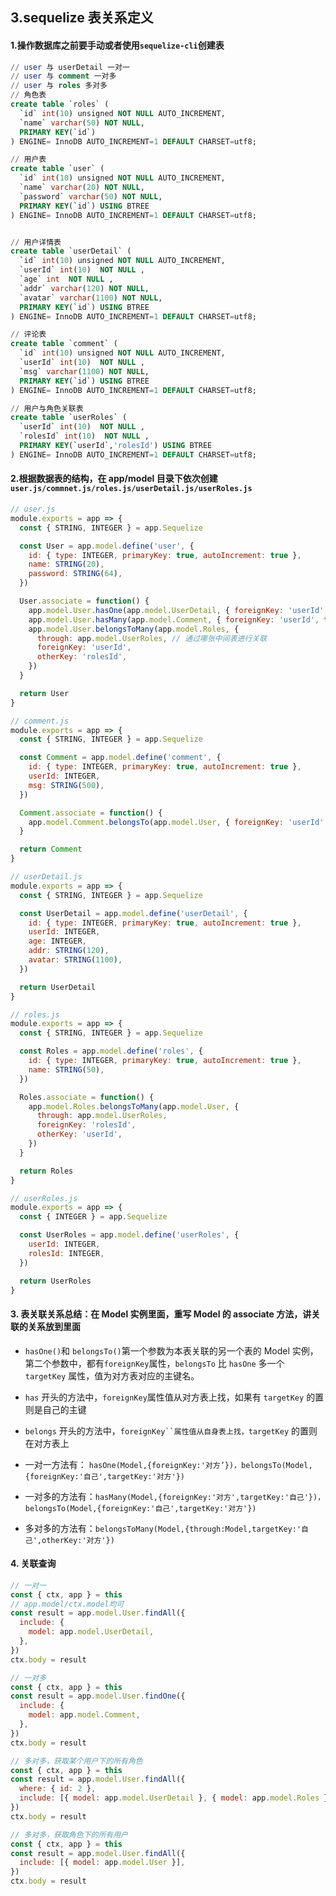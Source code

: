 ## 3.sequelize 表关系定义

#### 1.操作数据库之前要手动或者使用`sequelize-cli`创建表

```sql
// user 与 userDetail 一对一
// user 与 comment 一对多
// user 与 roles 多对多
// 角色表
create table `roles` (
  `id` int(10) unsigned NOT NULL AUTO_INCREMENT,
  `name` varchar(50) NOT NULL,
  PRIMARY KEY(`id`)
) ENGINE= InnoDB AUTO_INCREMENT=1 DEFAULT CHARSET=utf8;

// 用户表
create table `user` (
  `id` int(10) unsigned NOT NULL AUTO_INCREMENT,
  `name` varchar(20) NOT NULL,
  `password` varchar(50) NOT NULL,
  PRIMARY KEY(`id`) USING BTREE
) ENGINE= InnoDB AUTO_INCREMENT=1 DEFAULT CHARSET=utf8;


// 用户详情表
create table `userDetail` (
  `id` int(10) unsigned NOT NULL AUTO_INCREMENT,
  `userId` int(10)  NOT NULL ,
  `age` int  NOT NULL ,
  `addr` varchar(120) NOT NULL,
  `avatar` varchar(1100) NOT NULL,
  PRIMARY KEY(`id`) USING BTREE
) ENGINE= InnoDB AUTO_INCREMENT=1 DEFAULT CHARSET=utf8;

// 评论表
create table `comment` (
  `id` int(10) unsigned NOT NULL AUTO_INCREMENT,
  `userId` int(10)  NOT NULL ,
  `msg` varchar(1100) NOT NULL,
  PRIMARY KEY(`id`) USING BTREE
) ENGINE= InnoDB AUTO_INCREMENT=1 DEFAULT CHARSET=utf8;

// 用户与角色关联表
create table `userRoles` (
  `userId` int(10)  NOT NULL ,
  `rolesId` int(10)  NOT NULL ,
  PRIMARY KEY(`userId`,'rolesId') USING BTREE
) ENGINE= InnoDB AUTO_INCREMENT=1 DEFAULT CHARSET=utf8;

```

#### 2.根据数据表的结构，在 app/model 目录下依次创建`user.js/commnet.js/roles.js/userDetail.js/userRoles.js`

```js
// user.js
module.exports = app => {
  const { STRING, INTEGER } = app.Sequelize

  const User = app.model.define('user', {
    id: { type: INTEGER, primaryKey: true, autoIncrement: true },
    name: STRING(20),
    password: STRING(64),
  })

  User.associate = function() {
    app.model.User.hasOne(app.model.UserDetail, { foreignKey: 'userId' })
    app.model.User.hasMany(app.model.Comment, { foreignKey: 'userId', targetKey: 'id' })
    app.model.User.belongsToMany(app.model.Roles, {
      through: app.model.UserRoles, // 通过哪张中间表进行关联
      foreignKey: 'userId',
      otherKey: 'rolesId',
    })
  }

  return User
}

// comment.js
module.exports = app => {
  const { STRING, INTEGER } = app.Sequelize

  const Comment = app.model.define('comment', {
    id: { type: INTEGER, primaryKey: true, autoIncrement: true },
    userId: INTEGER,
    msg: STRING(500),
  })

  Comment.associate = function() {
    app.model.Comment.belongsTo(app.model.User, { foreignKey: 'userId' })
  }

  return Comment
}

// userDetail.js
module.exports = app => {
  const { STRING, INTEGER } = app.Sequelize

  const UserDetail = app.model.define('userDetail', {
    id: { type: INTEGER, primaryKey: true, autoIncrement: true },
    userId: INTEGER,
    age: INTEGER,
    addr: STRING(120),
    avatar: STRING(1100),
  })

  return UserDetail
}

// roles.js
module.exports = app => {
  const { STRING, INTEGER } = app.Sequelize

  const Roles = app.model.define('roles', {
    id: { type: INTEGER, primaryKey: true, autoIncrement: true },
    name: STRING(50),
  })

  Roles.associate = function() {
    app.model.Roles.belongsToMany(app.model.User, {
      through: app.model.UserRoles,
      foreignKey: 'rolesId',
      otherKey: 'userId',
    })
  }

  return Roles
}

// userRoles.js
module.exports = app => {
  const { INTEGER } = app.Sequelize

  const UserRoles = app.model.define('userRoles', {
    userId: INTEGER,
    rolesId: INTEGER,
  })

  return UserRoles
}
```

#### 3. 表关联关系总结：在 Model 实例里面，重写 Model 的 associate 方法，讲关联的关系放到里面

- `hasOne()`和 `belongsTo()`第一个参数为本表关联的另一个表的 Model 实例，第二个参数中，都有`foreignKey`属性，`belongsTo` 比 `hasOne` 多一个 `targetKey` 属性，值为对方表对应的主键名。

- `has` 开头的方法中，`foreignKey`属性值从对方表上找，如果有 `targetKey` 的置则是自己的主键
- `belongs` 开头的方法中，` foreignKey``属性值从自身表上找，targetKey ` 的置则在对方表上
- 一对一方法有： `hasOne(Model,{foreignKey:'对方’})，belongsTo(Model,{foreignKey:'自己',targetKey:'对方'})`

* 一对多的方法有：`hasMany(Model,{foreignKey:'对方',targetKey:'自己'})，belongsTo(Model,{foreignKey:'自己',targetKey:'对方'})`

* 多对多的方法有：`belongsToMany(Model,{through:Model,targetKey:'自己',otherKey:'对方'})`

#### 4. 关联查询

```js
// 一对一
const { ctx, app } = this
// app.model/ctx.model均可
const result = app.model.User.findAll({
  include: {
    model: app.model.UserDetail,
  },
})
ctx.body = result

// 一对多
const { ctx, app } = this
const result = app.model.User.findOne({
  include: {
    model: app.model.Comment,
  },
})
ctx.body = result

// 多对多，获取某个用户下的所有角色
const { ctx, app } = this
const result = app.model.User.findAll({
  where: { id: 2 },
  include: [{ model: app.model.UserDetail }, { model: app.model.Roles }],
})
ctx.body = result

// 多对多，获取角色下的所有用户
const { ctx, app } = this
const result = app.model.User.findAll({
  include: [{ model: app.model.User }],
})
ctx.body = result
```
